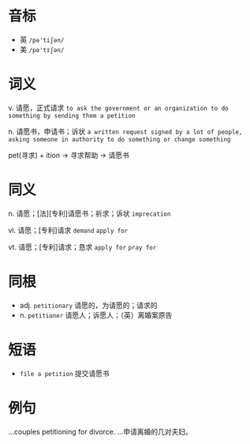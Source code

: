 # 音标

- 英 `/pə'tiʃən/`
- 美 `/pə'tɪʃən/`

# 词义

v. 请愿，正式请求
`to ask the government or an organization to do something by sending them a petition`

n. 请愿书，申请书；诉状
`a written request signed by a lot of people, asking someone in authority to do something or change something`



pet(寻求) + ition → 寻求帮助 → 请愿书

# 同义

n. 请愿；[法][专利]请愿书；祈求；诉状
`imprecation`

vi. 请愿；[专利]请求
`demand` `apply for`

vt. 请愿；[专利]请求；恳求
`apply for` `pray for`

# 同根

- adj. `petitionary` 请愿的，为请愿的；请求的
- n. `petitioner` 请愿人；诉愿人；（英）离婚案原告

# 短语

- `file a petition` 提交请愿书

# 例句

...couples petitioning for divorce.
…申请离婚的几对夫妇。


